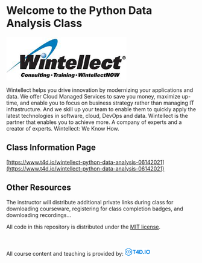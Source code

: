 # Welcome to the Python Data Analysis Class

![Wintellect Logo](images/wintellect-logo.png "Wintellect Logo")

Wintellect helps you drive innovation by modernizing your applications and data. We offer Cloud Managed Services to save you money, maximize up-time, and enable you to focus on business strategy rather than managing IT infrastructure. And we skill up your team to enable them to quickly apply the latest technologies in software, cloud, DevOps and data. Wintellect is the partner that enables you to achieve more. A company of experts and a creator of experts. Wintellect: We Know How.

## Class Information Page

[https://www.t4d.io/wintellect-python-data-analysis-06142021](https://www.t4d.io/wintellect-python-data-analysis-06142021)


## Other Resources

The instructor will distribute additional private links during class for downloading courseware, registering for class completion badges, and downloading recordings...

All code in this repository is distributed under the [MIT license](license.txt).

<br><br>
All course content and teaching is provided by: [<img src="images/t4dio-logo.gif" alt="T4D.IO Logo">](http://www.t4d.io)
